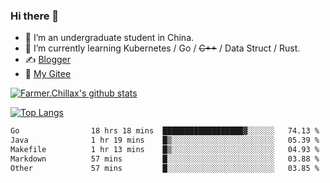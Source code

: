 ### Hi there 👋

- 🔭 I’m an undergraduate student in China.
- 🌱 I’m currently learning Kubernetes / Go / ~~C++~~ / Data Struct / Rust.
- ✍️ [Blogger](https://blog.farmer233.top)
- 🤔 [My Gitee](https://gitee.com/Farmer-chong)


[![Farmer.Chillax's github stats](https://github-readme-stats.vercel.app/api?username=FarmerChillax)](https://github.com/anuraghazra/github-readme-stats)

[![Top Langs](https://github-readme-stats.vercel.app/api/top-langs/?username=FarmerChillax&layout=compact&hide=html,css,javascript)](https://github.com/anuraghazra/github-readme-stats)


<a href="https://wakatime.com/@Farmer"> </a>
          <!--START_SECTION:waka-->

```txt
Go                18 hrs 18 mins  ██████████████████▓░░░░░░   74.13 %
Java              1 hr 19 mins    █▒░░░░░░░░░░░░░░░░░░░░░░░   05.39 %
Makefile          1 hr 13 mins    █▒░░░░░░░░░░░░░░░░░░░░░░░   04.93 %
Markdown          57 mins         █░░░░░░░░░░░░░░░░░░░░░░░░   03.88 %
Other             57 mins         █░░░░░░░░░░░░░░░░░░░░░░░░   03.85 %
```

<!--END_SECTION:waka-->



<!--
**Farmer-chong/Farmer-chong** is a ✨ _special_ ✨ repository because its `README.md` (this file) appears on your GitHub profile.

Here are some ideas to get you started:

- 🔭 I’m currently working on ...
- 🌱 I’m currently learning ...
- 👯 I’m looking to collaborate on ...
- 🤔 I’m looking for help with ...
- 💬 Ask me about ...
- 📫 How to reach me: ...
- 😄 Pronouns: ...
- ⚡ Fun fact: ...
-->
